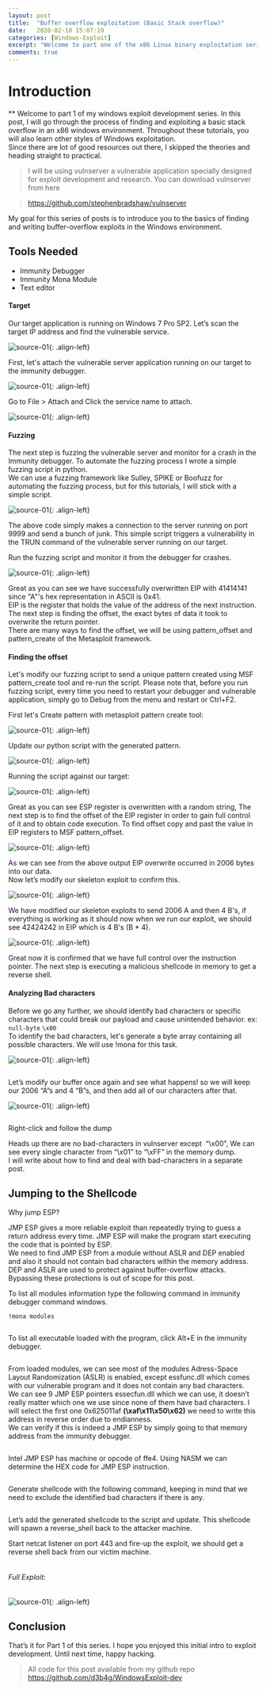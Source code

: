 ```yaml
---
layout: post
title:  "Buffer overflow exploitation (Basic Stack overflow)"
date:   2020-02-10 15:07:19
categories: [Windows-Exploit]
excerpt: "Welcome to part one of the x86 Linux binary exploitation series. In these series of posts, I will cover x86 Linux binary exploitation, from basics to advanced topics."
comments: true
---
```



# Introduction  
** Welcome to part 1 of my windows exploit development series. In this post, I will go through the process of finding and exploiting a basic stack overflow in an x86 windows environment. Throughout these tutorials, you will also learn other styles of Windows exploitation.  
Since there are lot of good resources out there, I skipped the theories and heading straight to practical.

> I will be using vulnserver a vulnerable application specially designed for exploit development and research. You can download vulnserver from here
 
> <a href="https://github.com/stephenbradshaw/vulnserver">https://github.com/stephenbradshaw/vulnserver</a>


My goal for this series of posts is to introduce you to the basics of finding and writing buffer-overflow exploits in the Windows environment. 

## Tools Needed  
+ Immunity Debugger  
+ Immunity Mona Module  
+ Text editor

#### Target  
Our target application is running on Windows 7 Pro SP2. Let&#8217;s scan the target IP address and find the vulnerable service.  

![source-01](/img/2-2.png){: .align-left} 

First, let's attach the vulnerable server application running on our target to the immunity debugger. 

![source-01](/img/vulnserver.png){: .align-left} 

Go to File > Attach and Click the service name to attach. 

![source-01](/img/25.png){: .align-left} 

 #### Fuzzing  
 
 The next step is fuzzing the vulnerable server and monitor for a crash in the Immunity debugger. To automate the fuzzing process I wrote a simple fuzzing script in python.  
We can use a fuzzing framework like Sulley, SPIKE or Boofuzz for automating the fuzzing process, but for this tutorials, I will stick with a simple script. 

![source-01](/img/bof-11.PNG){: .align-left} 


The above code simply makes a connection to the server running on port 9999 and send a bunch of junk. This simple script triggers a vulnerability in the TRUN command of the vulnerable server running on our target. 

Run the fuzzing script and monitor it from the debugger for crashes.

![source-01](/img/1-3.png){: .align-left} 

Great as you can see we have successfully overwritten EIP with 41414141 since "A"'s hex representation in ASCII is 0x41.  
EIP is the register that holds the value of the address of the next instruction. The next step is finding the offset, the exact bytes of data it took to overwrite the return pointer.  
There are many ways to find the offset, we will be using pattern\_offset and pattern\_create of the Metasploit framework.

#### Finding the offset  
 
Let's modify our fuzzing script to send a unique pattern created using MSF pattern_create tool and re-run the script. Please note that, before you run fuzzing script, every time you need to restart your debugger and vulnerable application, simply go to Debug from the menu and restart or Ctrl+F2.

First let's Create pattern with metasploit pattern create tool:

![source-01](/img/create_pattern-1.png){: .align-left} 

Update our python script with the generated pattern.

![source-01](/img/bof-12.PNG){: .align-left} 


Running the script against our target:

![source-01](/img/overwriteeip_unique.png){: .align-left} 

Great as you can see ESP register is overwritten with a random string, The next step is to find the offset of the EIP register in order to gain full control of it and to obtain code execution. To find offset copy and past the value in EIP registers to MSF pattern_offset.

![source-01](/img/offset.png){: .align-left} 

As we can see from the above output EIP overwrite occurred in 2006 bytes into our data.  
Now let’s modify our skeleton exploit to confirm this.  

![source-01](/img/bof-13.PNG){: .align-left} 


We have modified our skeleton exploits to send 2006 A and then 4 B's, if everything is working as it should now when we run our exploit, we should see 42424242 in EIP which is 4 B's (B * 4). 

![source-01](/img/eip-1024x289.png){: .align-left} 

Great now it is confirmed that we have full control over the instruction pointer. The next step is executing a malicious shellcode in memory to get a reverse shell. 

#### Analyzing Bad characters

Before we go any further, we should identify bad characters or specific characters that could break our payload and cause unintended behavior. ex: `null-byte`&nbsp;`\x00`  
To identify the bad characters, let's generate a byte array containing all possible characters. We will use !mona for this task.

![source-01](/img/bytearray-1024x215.png){: .align-left} 

[<img src="https://blog.ptrace.net/wp-content/uploads/2020/01/bytearray-1024x215.png" alt="" class="wp-image-405" srcset="https://blog.ptrace.net/wp-content/uploads/2020/01/bytearray-1024x215.png 1024w, https://blog.ptrace.net/wp-content/uploads/2020/01/bytearray-300x63.png 300w, https://blog.ptrace.net/wp-content/uploads/2020/01/bytearray-768x161.png 768w, https://blog.ptrace.net/wp-content/uploads/2020/01/bytearray-624x131.png 624w, https://blog.ptrace.net/wp-content/uploads/2020/01/bytearray.png 1087w" sizes="(max-width: 1024px) 100vw, 1024px" />](https://blog.ptrace.net/wp-content/uploads/2020/01/bytearray.png)</figure> 

Let’s modify our buffer once again and see what happens! so we will keep our 2006 “A”s and 4 “B”s, and then add all of our characters after that. 

![source-01](/img/bof-14.PNG){: .align-left} 

[<img src="https://blog.ptrace.net/wp-content/uploads/2020/01/followdump.png" alt="" class="wp-image-452" srcset="https://blog.ptrace.net/wp-content/uploads/2020/01/followdump.png 797w, https://blog.ptrace.net/wp-content/uploads/2020/01/followdump-300x120.png 300w, https://blog.ptrace.net/wp-content/uploads/2020/01/followdump-768x307.png 768w, https://blog.ptrace.net/wp-content/uploads/2020/01/followdump-624x250.png 624w" sizes="(max-width: 797px) 100vw, 797px" />](https://blog.ptrace.net/wp-content/uploads/2020/01/followdump.png)</figure> 

Right-click and follow the dump

Heads up there are no bad-characters in vulnserver except &nbsp;“\x00”, We can see every single character from “\x01” to “\xFF” in the memory dump.  
I will write about how to find and deal with bad-characters in a separate post.

## Jumping to the Shellcode

Why jump ESP?

JMP ESP gives a more reliable exploit than repeatedly trying to guess a return address every time. JMP ESP will make the program start executing the code that is pointed by ESP.  
We need to find JMP ESP from a module without ASLR and DEP enabled and also it should not contain bad characters within the memory address.  
DEP and ASLR are used to protect against buffer-overflow attacks. Bypassing these protections is out of scope for this post. 

To list all modules information type the following command in immunity debugger command windows. 

<pre class="wp-block-prismatic-blocks"><code class="language-">!mona modules</code></pre><figure class="wp-block-image size-large">

[<img src="https://blog.ptrace.net/wp-content/uploads/2020/01/dll-1024x115.png" alt="" class="wp-image-353" srcset="https://blog.ptrace.net/wp-content/uploads/2020/01/dll-1024x115.png 1024w, https://blog.ptrace.net/wp-content/uploads/2020/01/dll-300x34.png 300w, https://blog.ptrace.net/wp-content/uploads/2020/01/dll-768x87.png 768w, https://blog.ptrace.net/wp-content/uploads/2020/01/dll-1536x173.png 1536w, https://blog.ptrace.net/wp-content/uploads/2020/01/dll-624x70.png 624w, https://blog.ptrace.net/wp-content/uploads/2020/01/dll.png 1588w" sizes="(max-width: 1024px) 100vw, 1024px" />](https://blog.ptrace.net/wp-content/uploads/2020/01/dll.png)</figure> 

To list all executable loaded with the program, click Alt+E in the immunity debugger.<figure class="wp-block-image size-large">

[<img src="https://blog.ptrace.net/wp-content/uploads/2019/12/4-3.png" alt="" class="wp-image-277" srcset="https://blog.ptrace.net/wp-content/uploads/2019/12/4-3.png 968w, https://blog.ptrace.net/wp-content/uploads/2019/12/4-3-300x88.png 300w, https://blog.ptrace.net/wp-content/uploads/2019/12/4-3-768x225.png 768w, https://blog.ptrace.net/wp-content/uploads/2019/12/4-3-624x183.png 624w" sizes="(max-width: 968px) 100vw, 968px" />](https://blog.ptrace.net/wp-content/uploads/2019/12/4-3.png)</figure> 

From loaded modules, we can see most of the modules Adress-Space Layout Randomization (ASLR) is enabled, except essfunc.dll which comes with our vulnerable program and it does not contain any bad characters.  
We can see 9 JMP ESP pointers essecfun.dll which we can use, it doesn&#8217;t really matter which one we use since none of them have bad characters. I will select the first one 0x625011af **(\xaf\x11\x50\x62)** we need to write this address in reverse order due to endianness.  
We can verify if this is indeed a JMP ESP by simply going to that memory address from the immunity debugger.<figure class="wp-block-image size-large">

[<img src="https://blog.ptrace.net/wp-content/uploads/2020/01/jmp2-1.png" alt="" class="wp-image-442" srcset="https://blog.ptrace.net/wp-content/uploads/2020/01/jmp2-1.png 859w, https://blog.ptrace.net/wp-content/uploads/2020/01/jmp2-1-300x55.png 300w, https://blog.ptrace.net/wp-content/uploads/2020/01/jmp2-1-768x141.png 768w, https://blog.ptrace.net/wp-content/uploads/2020/01/jmp2-1-624x115.png 624w" sizes="(max-width: 859px) 100vw, 859px" />](https://blog.ptrace.net/wp-content/uploads/2020/01/jmp2-1.png)</figure> 

Intel JMP ESP has machine or opcode of ffe4. Using NASM we can determine the HEX code for JMP ESP instruction. <figure class="wp-block-image size-large">

[<img src="https://blog.ptrace.net/wp-content/uploads/2019/12/jmp.png" alt="" class="wp-image-272" srcset="https://blog.ptrace.net/wp-content/uploads/2019/12/jmp.png 606w, https://blog.ptrace.net/wp-content/uploads/2019/12/jmp-300x32.png 300w" sizes="(max-width: 606px) 100vw, 606px" />](https://blog.ptrace.net/wp-content/uploads/2019/12/jmp.png)</figure> 

Generate shellcode with the following command, keeping in mind that we need to exclude the identified bad characters if there is any. <figure class="wp-block-image size-large">

[<img src="https://blog.ptrace.net/wp-content/uploads/2020/01/a1-1024x42.png" alt="" class="wp-image-454" srcset="https://blog.ptrace.net/wp-content/uploads/2020/01/a1-1024x42.png 1024w, https://blog.ptrace.net/wp-content/uploads/2020/01/a1-300x12.png 300w, https://blog.ptrace.net/wp-content/uploads/2020/01/a1-768x31.png 768w, https://blog.ptrace.net/wp-content/uploads/2020/01/a1-1536x62.png 1536w, https://blog.ptrace.net/wp-content/uploads/2020/01/a1-624x25.png 624w, https://blog.ptrace.net/wp-content/uploads/2020/01/a1.png 1549w" sizes="(max-width: 1024px) 100vw, 1024px" />](https://blog.ptrace.net/wp-content/uploads/2020/01/a1.png)</figure> 

Let&#8217;s add the generated shellcode to the script and update. This shellcode will spawn a reverse_shell back to the attacker machine.

Start netcat listener on port 443 and fire-up the exploit, we should get a reverse shell back from our victim machine.

<img src="https://blog.ptrace.net/wp-content/uploads/2020/01/shell.png" alt="" class="wp-image-579" srcset="https://blog.ptrace.net/wp-content/uploads/2020/01/shell.png 590w, https://blog.ptrace.net/wp-content/uploads/2020/01/shell-300x153.png 300w" sizes="(max-width: 590px) 100vw, 590px" /> </figure> 

###### Full Exploit:

![source-01](/img/bof-16.PNG){: .align-left} 

## Conclusion 
That’s it for Part 1 of this series. I hope you enjoyed this initial intro to exploit development. Until next time, happy hacking.  

   > All code for this post available from my github repo <a href="https://github.com/d3b4g/WindowsExploit-dev">https://github.com/d3b4g/WindowsExploit-dev</a>
  
